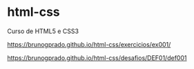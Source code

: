 # html-css
 Curso de HTML5 e CSS3

https://brunogprado.github.io/html-css/exercicios/ex001/

https://brunogprado.github.io/html-css/desafios/DEF01/def001
